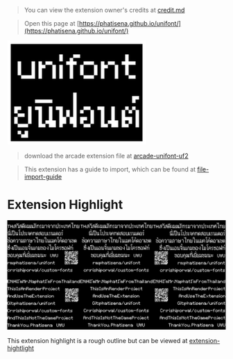  

> You can view the extension owner's credits at [credit.md](CREDIT.md)

> Open this page at [https://phatisena.github.io/unifont/](https://phatisena.github.io/unifont/)

![unifont-logo](unifont-logo.png)

> download the arcade extension file at [arcade-unifont-uf2](arcade-unifont.uf2)

> This extension has a guide to import, which can be found at [file-import-guide](IMPORT_GUIDE.md)

# Extension Highlight

![collage-hightlight](20241121_063217_0000.png)

This extension highlight is a rough outline but can be viewed at [extension-hightlight](HIGHTLIGHT.md)
